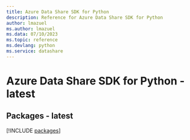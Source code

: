 ```yaml
---
title: Azure Data Share SDK for Python
description: Reference for Azure Data Share SDK for Python
author: lmazuel
ms.author: lmazuel
ms.data: 07/10/2023
ms.topic: reference
ms.devlang: python
ms.service: datashare
---
```

# Azure Data Share SDK for Python - latest
## Packages - latest
[!INCLUDE [packages](data-share-index.md)]